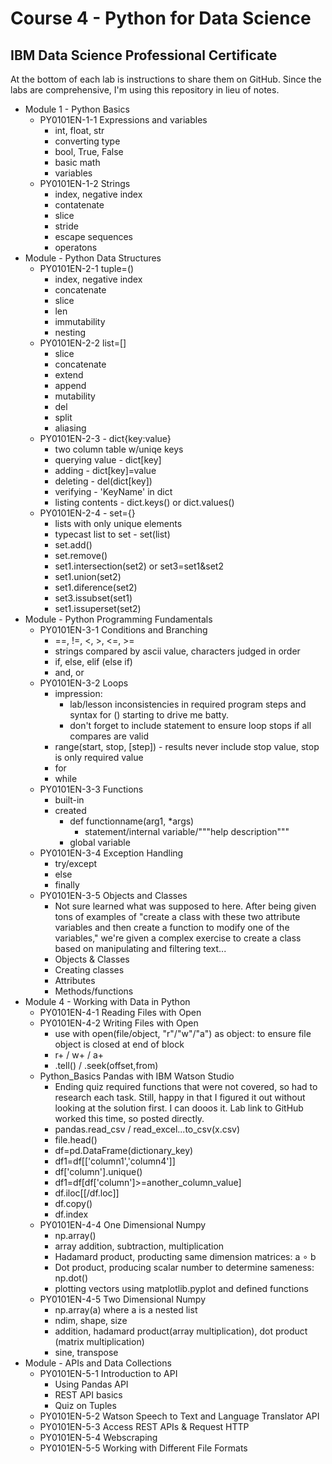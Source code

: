 # Course 4 - Python for Data Science
## IBM Data Science Professional Certificate 

At the bottom of each lab is instructions to share them on GitHub. Since the labs are comprehensive, I'm using this repository in lieu of notes.

* Module 1 - Python Basics 
  - PY0101EN-1-1 Expressions and variables
    * int, float, str
    * converting type
    * bool, True, False
    * basic math
    * variables
  - PY0101EN-1-2 Strings 
    * index, negative index
    * contatenate
    * slice
    * stride
    * escape sequences
    * operatons
* Module - Python Data Structures
  - PY0101EN-2-1 tuple=()
    * index, negative index
    * concatenate
    * slice
    * len
    * immutability
    * nesting
  - PY0101EN-2-2 list=[]
    * slice
    * concatenate
    * extend
    * append
    * mutability
    * del
    * split
    * aliasing
  - PY0101EN-2-3 - dict{key:value}
    * two column table w/uniqe keys
    * querying value - dict[key]
    * adding - dict[key]=value
    * deleting - del(dict[key])
    * verifying - 'KeyName' in dict
    * listing contents - dict.keys() or dict.values()
  - PY0101EN-2-4 - set={}
    * lists with only unique elements
    * typecast list to set - set(list)
    * set.add()
    * set.remove()
    * set1.intersection(set2) or set3=set1&set2
    * set1.union(set2)
    * set1.diference(set2)
    * set3.issubset(set1)
    * set1.issuperset(set2)
* Module - Python Programming Fundamentals
  - PY0101EN-3-1 Conditions and Branching
    * ==, !=, <, >, <=, >=
    * strings compared by ascii value, characters judged in order
    * if, else, elif (else if)
    * and, or
  - PY0101EN-3-2 Loops
    * impression: 
      - lab/lesson inconsistencies in required program steps and syntax for () starting to drive me batty.
      - don't forget to include statement to ensure loop stops if all compares are valid
    * range(start, stop, [step]) - results never include stop value, stop is only required value
    * for
    * while
  - PY0101EN-3-3 Functions
    * built-in
    * created
      - def functionname(arg1, *args)
        - statement/internal variable/"""help description"""
      - global variable
  - PY0101EN-3-4 Exception Handling
    * try/except
    * else
    * finally
  - PY0101EN-3-5 Objects and Classes
    * Not sure learned what was supposed to here. After being given tons of examples of "create a class with these two attribute variables and then create a function to modify one of the variables," we're given a complex exercise to create a class based on manipulating and filtering text... 
    * Objects & Classes
    * Creating classes
    * Attributes
    * Methods/functions
* Module 4 - Working with Data in Python
  - PY0101EN-4-1 Reading Files with Open
  - PY0101EN-4-2 Writing Files with Open
    * use with open(file/object, "r"/"w"/"a") as object: to ensure file object is closed at end of block
    * r+ / w+ / a+
    * .tell() / .seek(offset,from)
  - Python_Basics Pandas with IBM Watson Studio
    * Ending quiz required functions that were not covered, so had to research each task. Still, happy in that I figured it out without looking at the solution first.  I can dooos it. Lab link to GitHub worked this time, so posted directly.
    * pandas.read_csv / read_excel...to_csv(x.csv)
    * file.head()
    * df=pd.DataFrame(dictionary_key)
    * df1=df[['column1','column4']]
    * df['column'].unique()
    * df1=df[df['column']>=another_column_value]
    * df.iloc[[/df.loc]]
    * df.copy()
    * df.index
  - PY0101EN-4-4 One Dimensional Numpy
    * np.array()
    * array addition, subtraction, multiplication 
    * Hadamard product, producting same dimension matrices: a &#8728; b
    * Dot product, producing scalar number to determine sameness: np.dot()
    * plotting vectors using matplotlib.pyplot and defined functions
  - PY0101EN-4-5 Two Dimensional Numpy
    * np.array(a) where a is a nested list
    * ndim, shape, size
    * addition, hadamard product(array multiplication), dot product (matrix multiplication)
    * sine, transpose
* Module - APIs and Data Collections
  - PY0101EN-5-1 Introduction to API
    *  Using Pandas API
    *  REST API basics
    *  Quiz on Tuples
  - PY0101EN-5-2 Watson Speech to Text and Language Translator API
  - PY0101EN-5-3 Access REST APIs & Request HTTP
  - PY0101EN-5-4 Webscraping
  - PY0101EN-5-5 Working with Different File Formats

